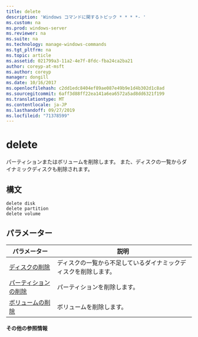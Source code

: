 ```yaml
---
title: delete
description: 'Windows コマンドに関するトピック * * * *- '
ms.custom: na
ms.prod: windows-server
ms.reviewer: na
ms.suite: na
ms.technology: manage-windows-commands
ms.tgt_pltfrm: na
ms.topic: article
ms.assetid: 021799a3-11a2-4e7f-8fdc-fba24ca2ba21
author: coreyp-at-msft
ms.author: coreyp
manager: dongill
ms.date: 10/16/2017
ms.openlocfilehash: c2dd1edc8404ef89ae087e49b9e1d4b302d1c8ad
ms.sourcegitcommit: 6aff3d88ff22ea141a6ea6572a5ad8dd6321f199
ms.translationtype: MT
ms.contentlocale: ja-JP
ms.lasthandoff: 09/27/2019
ms.locfileid: "71378599"
---
```

# <a name="delete"></a>delete



パーティションまたはボリュームを削除します。 また、ディスクの一覧からダイナミックディスクも削除されます。

## <a name="syntax"></a>構文

```
delete disk
delete partition
delete volume
```

## <a name="parameters"></a>パラメーター

|パラメーター|説明|
|---------|-----------|
|[ディスクの削除](delete-disk.md)|ディスクの一覧から不足しているダイナミックディスクを削除します。|
|[パーティションの削除](delete-partition.md)|パーティションを削除します。|
|[ボリュームの削除](delete-volume.md)|ボリュームを削除します。|

#### <a name="additional-references"></a>その他の参照情報

